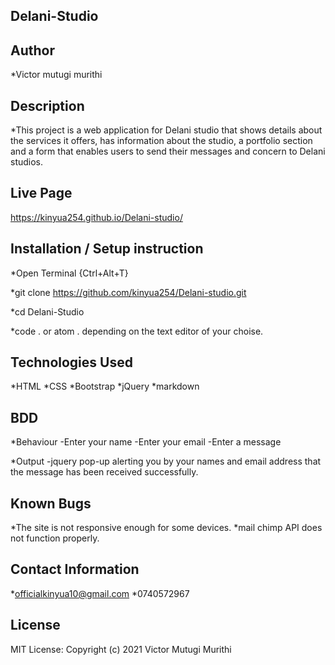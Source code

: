 ## Delani-Studio
## Author
*Victor mutugi murithi
## Description
*This project is a web application for Delani studio that shows details about the services it offers, has information about the studio, a portfolio section and a form that enables users to send their messages and concern to Delani studios.
## Live Page
https://kinyua254.github.io/Delani-studio/

## Installation / Setup instruction
*Open Terminal {Ctrl+Alt+T}

*git clone https://github.com/kinyua254/Delani-studio.git

*cd Delani-Studio

*code . or atom . depending on the text editor of your choise.

## Technologies Used
*HTML
*CSS
*Bootstrap
*jQuery
*markdown
## BDD
*Behaviour -Enter your name
           -Enter your email
           -Enter a message

*Output    -jquery pop-up alerting you by your names and email address that the message has been received successfully.
## Known Bugs
*The site is not responsive enough for some devices.
*mail chimp API does not function properly.
## Contact Information
*officialkinyua10@gmail.com 
*0740572967

## License
MIT License:
Copyright (c) 2021 Victor Mutugi Murithi